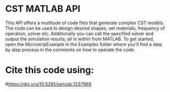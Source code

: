 # CST MATLAB API

This API offers a multitude of code files that generate complex CST models. The code can be used to design desired shapes, set materials, frequency of operation, solver etc. Additionally you can call the specified solver and output the simulation results; all in within from MATLAB. 
To get started, open the MicrostripExample in the Examples folder where you'll find a step by step process in the comments on how to operate the code.

# Cite this code using:
#https://doi.org/10.5281/zenodo.1237969
